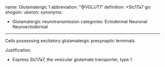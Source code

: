 name: Glutamatergic 1
abbreviation: "@VGLUT1"
definition: +Slc17a7
go:
shogoin: 
uberon: 
synonyms:
- Glutamatergic neurotransmission
categories: Ectodermal Neuronal Neuroectodermal
---

Cells possessing excitatory glutamatergic presynaptic terminals. 

Justification:

* Express Slc17a7, the vesicular glutamate transporter, type 1
